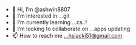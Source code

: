 - 👋 Hi, I’m @ashwin8807
- 👀 I’m interested in ...git
- 🌱 I’m currently learning ...cs..!
- 💞️ I’m looking to collaborate on ...apps updating
- 📫 How to reach me ...hsjacki51@gmail.com

<!---
ashwin8807/ashwin8807 is a ✨ special ✨ repository because its `README.md` (this file) appears on your GitHub profile.
You can click the Preview link to take a look at your changes.
--->
